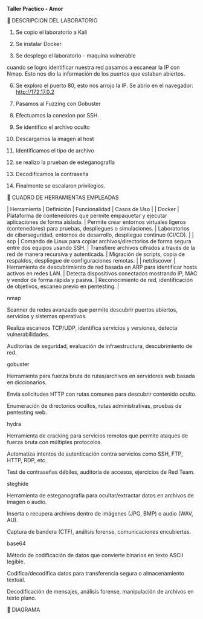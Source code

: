 **Taller Practico - Amor**

🔹 DESCRIPCION DEL LABORATORIO

1. Se copio el laboratorio a Kali

2. Se instalar Docker

3. Se desplego el laboratorio - maquina vulnerable

cuando se logro identificar nuestra red pasamos a escanear la IP con Nmap. Esto nos dio la información de los puertos que estaban abiertos.

6. Se exploro el puerto 80, esto nos arrojo la IP.
Se abrio en el navegador: http://172.17.0.2

8. Pasamos al Fuzzing con Gobuster

9. Efectuamos la conexion por SSH.

10. Se identifico el archivo oculto

11. Descargamos la imagen al host

12. Identificamos el tipo de archivo

13. se realizo la prueban de esteganografía

14. Decodificamos la contraseña

15. Finalmente se escalaron privilegios.


🔹 CUADRO DE HERRAMIENTAS EMPLEADAS


| Herramienta | Definición | Funcionalidad | Casos de Uso |
| Docker | Plataforma de contenedores que permite empaquetar y ejecutar aplicaciones de forma aislada. | Permite crear entornos virtuales ligeros (contenedores) para pruebas, despliegues o simulaciones. | Laboratorios de ciberseguridad, entornos de desarrollo, despliegue continuo (CI/CD). |
| scp | Comando de Linux para copiar archivos/directorios de forma segura entre dos equipos usando SSH. | Transfiere archivos cifrados a través de la red de manera recursiva y autenticada. | Migración de scripts, copia de respaldos, despliegue de configuraciones remotas. |
| netdiscover | Herramienta de descubrimiento de red basada en ARP para identificar hosts activos en redes LAN. | Detecta dispositivos conectados mostrando IP, MAC y vendor de forma rápida y pasiva. | Reconocimiento de red, identificación de objetivos, escaneo previo en pentesting. |

nmap

Scanner de redes avanzado que permite descubrir puertos abiertos, servicios y sistemas operativos.

Realiza escaneos TCP/UDP, identifica servicios y versiones, detecta vulnerabilidades.

Auditorías de seguridad, evaluación de infraestructura, descubrimiento de red.

gobuster

Herramienta para fuerza bruta de rutas/archivos en servidores web basada en diccionarios.

Envía solicitudes HTTP con rutas comunes para descubrir contenido oculto.

Enumeración de directorios ocultos, rutas administrativas, pruebas de pentesting web.

hydra

Herramienta de cracking para servicios remotos que permite ataques de fuerza bruta con múltiples protocolos.

Automatiza intentos de autenticación contra servicios como SSH, FTP, HTTP, RDP, etc.

Test de contraseñas débiles, auditoría de accesos, ejercicios de Red Team.

steghide

Herramienta de esteganografía para ocultar/extractar datos en archivos de imagen o audio.

Inserta o recupera archivos dentro de imágenes (JPG, BMP) o audio (WAV, AU).

Captura de bandera (CTF), análisis forense, comunicaciones encubiertas.

base64

Método de codificación de datos que convierte binarios en texto ASCII legible.

Codifica/decodifica datos para transferencia segura o almacenamiento textual.

Decodificación de mensajes, análisis forense, manipulación de archivos en texto plano.

 🔹 DIAGRAMA
